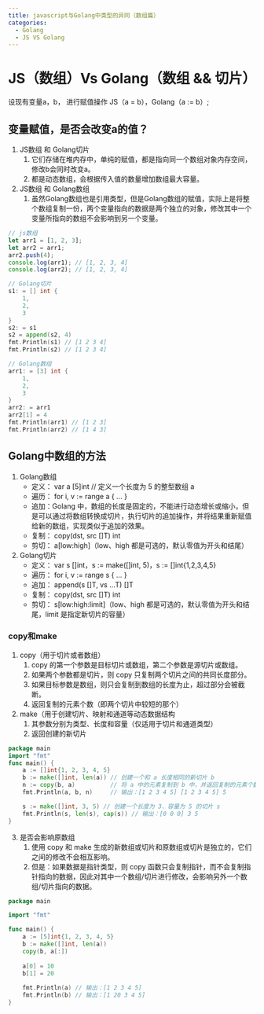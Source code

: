 ```yaml
---
title: javascript与Golang中类型的异同（数组篇）
categories:
  - Golang
  - JS VS Golang
---
```


# JS（数组）Vs Golang（数组 && 切片）

设现有变量a，b， 进行赋值操作 JS（a = b），Golang（a := b）; 
## 变量赋值，是否会改变a的值？
1. JS数组 和 Golang切片
   1. 它们存储在堆内存中，单纯的赋值，都是指向同一个数组对象内存空间，修改b会同时改变a。
   2. 都是动态数组，会根据传入值的数量增加数组最大容量。
2. JS数组 和 Golang数组
   1. 虽然Golang数组也是引用类型，但是Golang数组的赋值，实际上是将整个数组复制一份，两个变量指向的数据是两个独立的对象，修改其中一个变量所指向的数组不会影响到另一个变量。

```js
// js数组
let arr1 = [1, 2, 3];
let arr2 = arr1;
arr2.push(4);
console.log(arr1); // [1, 2, 3, 4]
console.log(arr2); // [1, 2, 3, 4]
```
```go
// Golang切片
s1: = [] int {
    1,
    2,
    3
}
s2: = s1
s2 = append(s2, 4)
fmt.Println(s1) // [1 2 3 4]
fmt.Println(s2) // [1 2 3 4]

// Golang数组
arr1: = [3] int {
    1,
    2,
    3
}
arr2: = arr1
arr2[1] = 4
fmt.Println(arr1) // [1 2 3]
fmt.Println(arr2) // [1 4 3]
```
## Golang中数组的方法
1. Golang数组
   * 定义： var a [5]int // 定义一个长度为 5 的整型数组 a
   * 遍历： for i, v := range a { ... }
   * 追加：Golang 中，数组的长度是固定的，不能进行动态增长或缩小，但是可以通过将数组转换成切片，执行切片的追加操作，并将结果重新赋值给新的数组，实现类似于追加的效果。
   * 复制： copy(dst, src []T) int
   * 剪切： a[low:high]（low、high 都是可选的，默认零值为开头和结尾）
2. Golang切片
   * 定义： var s []int，s := make([]int, 5)，s := []int{1,2,3,4,5}
   * 遍历： for i, v := range s { ... }
   * 追加： append(s []T, vs ...T) []T
   * 复制： copy(dst, src []T) int
   * 剪切： s[low:high:limit]（low、high 都是可选的，默认零值为开头和结尾，limit 是指定新切片的容量）
### copy和make
1. copy（用于切片或者数组）
   1. copy 的第一个参数是目标切片或数组，第二个参数是源切片或数组。
   2. 如果两个参数都是切片，则 copy 只复制两个切片之间的共同长度部分。
   3. 如果目标参数是数组，则只会复制到数组的长度为止，超过部分会被截断。
   4. 返回复制的元素个数（即两个切片中较短的那个）
2. make（用于创建切片、映射和通道等动态数据结构
   1. 其参数分别为类型、长度和容量（仅适用于切片和通道类型）
   2. 返回创建的新切片
```go
package main
import "fmt"
func main() {
    a := []int{1, 2, 3, 4, 5}
    b := make([]int, len(a)) // 创建一个和 a 长度相同的新切片 b
    n := copy(b, a)          // 将 a 中的元素复制到 b 中，并返回复制的元素个数
    fmt.Println(a, b, n)     // 输出：[1 2 3 4 5] [1 2 3 4 5] 5

    s := make([]int, 3, 5) // 创建一个长度为 3、容量为 5 的切片 s
    fmt.Println(s, len(s), cap(s)) // 输出：[0 0 0] 3 5
}
```
3. 是否会影响原数组
   1. 使用 copy 和 make 生成的新数组或切片和原数组或切片是独立的，它们之间的修改不会相互影响。
   2. 但是：如果数据是指针类型，则 copy 函数只会复制指针，而不会复制指针指向的数据，因此对其中一个数组/切片进行修改，会影响另外一个数组/切片指向的数据。

```go
package main

import "fmt"

func main() {
    a := [5]int{1, 2, 3, 4, 5}
    b := make([]int, len(a))
    copy(b, a[:])
    
    a[0] = 10
    b[1] = 20
    
    fmt.Println(a) // 输出：[1 2 3 4 5]
    fmt.Println(b) // 输出：[1 20 3 4 5]
}
```